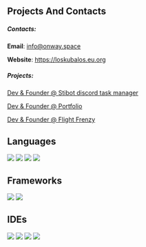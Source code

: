 ## Projects And Contacts

##### Contacts:

**Email**: info@onway.space

**Website**: https://loskubalos.eu.org

##### Projects:

[Dev & Founder @ Stibot discord task manager](https://stibot.top)

[Dev & Founder @ Portfolio](https://loskubalos.eu.org)

[Dev & Founder @ Flight Frenzy](https://loskubalos.itch.io/flightfrenzy)

## Languages

![](https://img.shields.io/badge/JavaScript-323330?style=for-the-badge&logo=javascript&logoColor=F7DF1E)
![](https://img.shields.io/badge/HTML-E34F26?style=for-the-badge&logo=html5&logoColor=white)
![](https://img.shields.io/badge/python-3670A0?style=for-the-badge&logo=python&logoColor=white)
![](https://img.shields.io/badge/CSS-1572B6?style=for-the-badge&logo=css3&logoColor=white)

## Frameworks

![](https://img.shields.io/badge/React-20232A?style=for-the-badge&logo=react&logoColor=61DAFB)
![](https://img.shields.io/badge/Nginx-009639?style=for-the-badge&logo=express&logoColor=white)

## IDEs

![](https://img.shields.io/badge/VS_Code-0078D4?style=for-the-badge&logo=visual%20studio%20code&logoColor=white)
![](https://img.shields.io/badge/Visual_Studio-5C2D91?style=for-the-badge&logo=visual%20studio&logoColor=white)
![](https://img.shields.io/badge/-Arduino-00979D?style=for-the-badge&logo=Arduino&logoColor=white)
![](https://img.shields.io/badge/unity-%23000000.svg?style=for-the-badge&logo=unity&logoColor=white)
